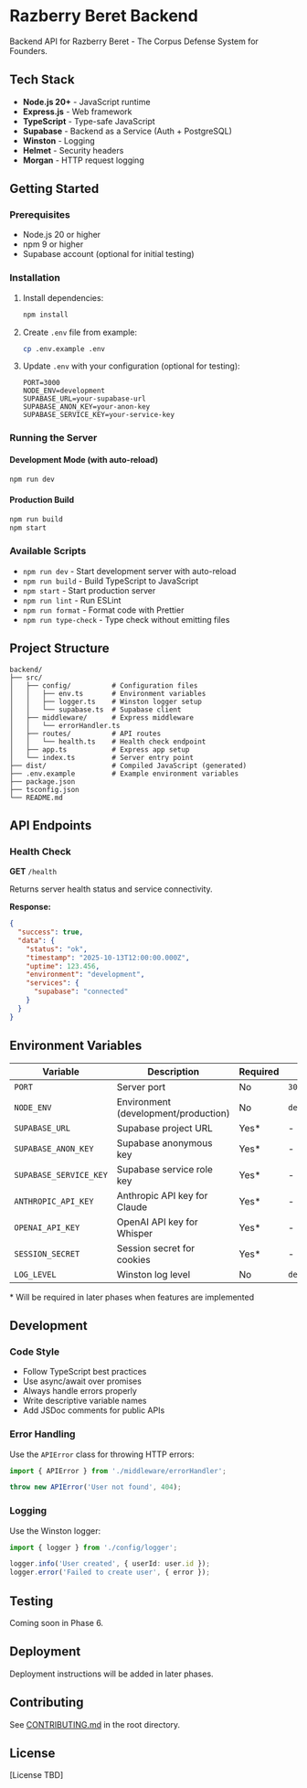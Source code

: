 # Razberry Beret Backend

Backend API for Razberry Beret - The Corpus Defense System for Founders.

## Tech Stack

- **Node.js 20+** - JavaScript runtime
- **Express.js** - Web framework
- **TypeScript** - Type-safe JavaScript
- **Supabase** - Backend as a Service (Auth + PostgreSQL)
- **Winston** - Logging
- **Helmet** - Security headers
- **Morgan** - HTTP request logging

## Getting Started

### Prerequisites

- Node.js 20 or higher
- npm 9 or higher
- Supabase account (optional for initial testing)

### Installation

1. Install dependencies:
   ```bash
   npm install
   ```

2. Create `.env` file from example:
   ```bash
   cp .env.example .env
   ```

3. Update `.env` with your configuration (optional for testing):
   ```env
   PORT=3000
   NODE_ENV=development
   SUPABASE_URL=your-supabase-url
   SUPABASE_ANON_KEY=your-anon-key
   SUPABASE_SERVICE_KEY=your-service-key
   ```

### Running the Server

#### Development Mode (with auto-reload)
```bash
npm run dev
```

#### Production Build
```bash
npm run build
npm start
```

### Available Scripts

- `npm run dev` - Start development server with auto-reload
- `npm run build` - Build TypeScript to JavaScript
- `npm start` - Start production server
- `npm run lint` - Run ESLint
- `npm run format` - Format code with Prettier
- `npm run type-check` - Type check without emitting files

## Project Structure

```
backend/
├── src/
│   ├── config/          # Configuration files
│   │   ├── env.ts       # Environment variables
│   │   ├── logger.ts    # Winston logger setup
│   │   └── supabase.ts  # Supabase client
│   ├── middleware/      # Express middleware
│   │   └── errorHandler.ts
│   ├── routes/          # API routes
│   │   └── health.ts    # Health check endpoint
│   ├── app.ts           # Express app setup
│   └── index.ts         # Server entry point
├── dist/                # Compiled JavaScript (generated)
├── .env.example         # Example environment variables
├── package.json
├── tsconfig.json
└── README.md
```

## API Endpoints

### Health Check

**GET** `/health`

Returns server health status and service connectivity.

**Response:**
```json
{
  "success": true,
  "data": {
    "status": "ok",
    "timestamp": "2025-10-13T12:00:00.000Z",
    "uptime": 123.456,
    "environment": "development",
    "services": {
      "supabase": "connected"
    }
  }
}
```

## Environment Variables

| Variable | Description | Required | Default |
|----------|-------------|----------|---------|
| `PORT` | Server port | No | `3000` |
| `NODE_ENV` | Environment (development/production) | No | `development` |
| `SUPABASE_URL` | Supabase project URL | Yes* | - |
| `SUPABASE_ANON_KEY` | Supabase anonymous key | Yes* | - |
| `SUPABASE_SERVICE_KEY` | Supabase service role key | Yes* | - |
| `ANTHROPIC_API_KEY` | Anthropic API key for Claude | Yes* | - |
| `OPENAI_API_KEY` | OpenAI API key for Whisper | Yes* | - |
| `SESSION_SECRET` | Session secret for cookies | Yes* | - |
| `LOG_LEVEL` | Winston log level | No | `debug` |

\* Will be required in later phases when features are implemented

## Development

### Code Style

- Follow TypeScript best practices
- Use async/await over promises
- Always handle errors properly
- Write descriptive variable names
- Add JSDoc comments for public APIs

### Error Handling

Use the `APIError` class for throwing HTTP errors:

```typescript
import { APIError } from './middleware/errorHandler';

throw new APIError('User not found', 404);
```

### Logging

Use the Winston logger:

```typescript
import { logger } from './config/logger';

logger.info('User created', { userId: user.id });
logger.error('Failed to create user', { error });
```

## Testing

Coming soon in Phase 6.

## Deployment

Deployment instructions will be added in later phases.

## Contributing

See [CONTRIBUTING.md](../CONTRIBUTING.md) in the root directory.

## License

[License TBD]

